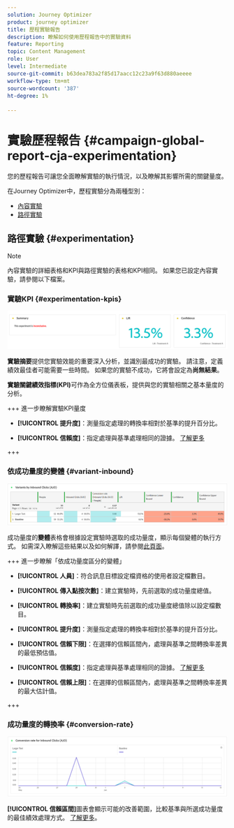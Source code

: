 ```yaml
---
solution: Journey Optimizer
product: journey optimizer
title: 歷程實驗報告
description: 瞭解如何使用歷程報告中的實驗資料
feature: Reporting
topic: Content Management
role: User
level: Intermediate
source-git-commit: b63dea783a2f85d17aacc12c23a9f63d880aeeee
workflow-type: tm+mt
source-wordcount: '387'
ht-degree: 1%

---
```


# 實驗歷程報告 {#campaign-global-report-cja-experimentation}

您的歷程報告可讓您全面瞭解實驗的執行情況，以及瞭解其影響所需的關鍵量度。

在Journey Optimizer中，歷程實驗分為兩種型別：

* [內容實驗](../content-management/content-experiment.md)
* [路徑實驗](../building-journeys/optimize.md)

## 路徑實驗 {#experimentation}

>[!NOTE]
>
> 內容實驗的詳細表格和KPI與路徑實驗的表格和KPI相同。 如果您已設定內容實驗，請參閱以下檔案。

### 實驗KPI {#experimentation-kpis}

![](assets/journey-report-experiment-1.png)

**實驗摘要**&#x200B;提供您實驗效能的重要深入分析，並識別最成功的實驗。 請注意，定義績效最佳者可能需要一些時間。 如果您的實驗不成功，它將會設定為&#x200B;**尚無結果**。

**實驗關鍵績效指標(KPI)**&#x200B;可作為全方位儀表板，提供與您的實驗相關之基本量度的分析。

+++ 進一步瞭解實驗KPI量度

* **[!UICONTROL 提升度]**：測量指定處理的轉換率相對於基準的提升百分比。

* **[!UICONTROL 信賴度]**：指定處理與基準處理相同的證據。 [了解更多](../content-management/experiment-calculations.md#understand-confidence)

+++



### 依成功量度的變體 {#variant-inbound}

![](assets/cja-experimentation-variants.png)

成功量度的&#x200B;**變體**表格會根據設定實驗時選取的成功量度，顯示每個變體的執行方式。
如需深入瞭解這些結果以及如何解譯，請參閱[此頁面](../content-management/get-started-experiment.md#interpret-results)。

+++ 進一步瞭解「依成功量度區分的變體」

* **[!UICONTROL 人員]**：符合訊息目標設定檔資格的使用者設定檔數目。

* **[!UICONTROL 傳入點按次數]**：建立實驗時，先前選取的成功量度總值。

* **[!UICONTROL 轉換率]**：建立實驗時先前選取的成功量度總值除以設定檔數目。

* **[!UICONTROL 提升度]**：測量指定處理的轉換率相對於基準的提升百分比。

* **[!UICONTROL 信賴下限]**：在選擇的信賴區間內，處理與基準之間轉換率差異的最低預估值。

* **[!UICONTROL 信賴度]**：指定處理與基準處理相同的證據。 [了解更多](../content-management/experiment-calculations.md#understand-confidence)

* **[!UICONTROL 信賴上限]**：在選擇的信賴區間內，處理與基準之間轉換率差異的最大估計值。

+++

### 成功量度的轉換率 {#conversion-rate}

![](assets/cja-experimentation-conversion.png)

**[!UICONTROL 信賴區間]**&#x200B;圖表會顯示可能的改善範圍，比較基準與所選成功量度的最佳績效處理方式。 [了解更多](../content-management/experiment-calculations.md#confidence-intervals)。
